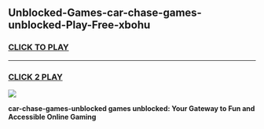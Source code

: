 
## Unblocked-Games-car-chase-games-unblocked-Play-Free-xbohu
<h3>
<a href="https://premium76.site?title=car-chase-games-unblocked&ref=23A">CLICK TO PLAY</a></h3>
<hr>

<h3>
<a href="https://premium76.site?title=car-chase-games-unblocked&ref=23A">CLICK 2 PLAY</a>
  
</h3>

<a href="https://premium76.site?title=car-chase-games-unblocked&ref=23A"><img src="https://clearcache.store/games.png"></a>


**car-chase-games-unblocked games unblocked: Your Gateway to Fun and Accessible Online Gaming**
